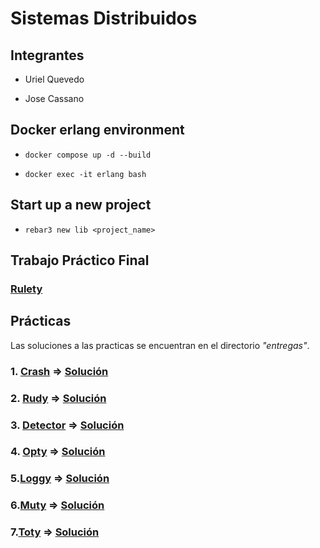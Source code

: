 # Sistemas Distribuidos

## Integrantes

 - Uriel Quevedo
 
 - Jose Cassano

## Docker erlang environment

- `docker compose up -d --build`

- `docker exec -it erlang bash`

## Start up a new project

- `rebar3 new lib <project_name>`


## Trabajo Práctico Final

### [Rulety](https://gitlab.com/cassa10/sistemas-distribuidos/-/blob/master/entregas/ruleta)

## Prácticas

Las soluciones a las practicas se encuentran en el directorio *"entregas"*.

### 1.  [Crash](https://gitlab.com/cassa10/sistemas-distribuidos/-/blob/master/pr%C3%A1cticas/01-crash.md) => [Solución](https://gitlab.com/cassa10/sistemas-distribuidos/-/blob/master/entregas/crash)

### 2. [Rudy](https://gitlab.com/cassa10/sistemas-distribuidos/-/blob/master/pr%C3%A1cticas/04-rudy.md) => [Solución](https://gitlab.com/cassa10/sistemas-distribuidos/-/tree/master/entregas/rudy)

### 3. [Detector](https://gitlab.com/cassa10/sistemas-distribuidos/-/blob/master/pr%C3%A1cticas/07-detector.md) => [Solución](https://gitlab.com/cassa10/sistemas-distribuidos/-/tree/master/entregas/detector)

### 4. [Opty](https://gitlab.com/cassa10/sistemas-distribuidos/-/blob/master/pr%C3%A1cticas/16-opty.md) => [Solución](https://gitlab.com/cassa10/sistemas-distribuidos/-/tree/master/entregas/opty)

### 5.[Loggy](https://gitlab.com/cassa10/sistemas-distribuidos/-/blob/master/pr%C3%A1cticas/09-loggy.md) => [Solución](https://gitlab.com/cassa10/sistemas-distribuidos/-/tree/master/entregas/loggy)

### 6.[Muty](https://gitlab.com/cassa10/sistemas-distribuidos/-/blob/master/pr%C3%A1cticas/12-muty.md) => [Solución](https://gitlab.com/cassa10/sistemas-distribuidos/-/tree/master/entregas/muty)

### 7.[Toty](https://gitlab.com/cassa10/sistemas-distribuidos/-/blob/master/pr%C3%A1cticas/11-toty.md) => [Solución](https://gitlab.com/cassa10/sistemas-distribuidos/-/tree/master/entregas/toty)
